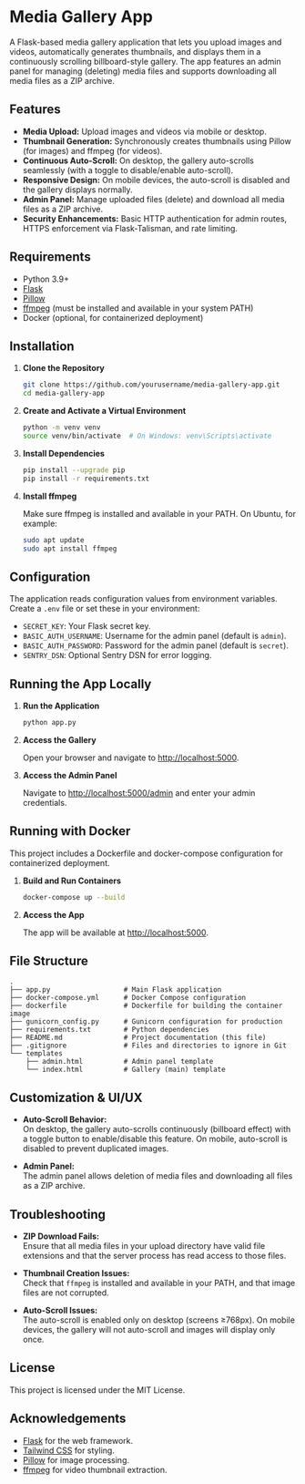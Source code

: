 # Media Gallery App

A Flask-based media gallery application that lets you upload images and videos, automatically generates thumbnails, and displays them in a continuously scrolling billboard-style gallery. The app features an admin panel for managing (deleting) media files and supports downloading all media files as a ZIP archive.

## Features

- **Media Upload:** Upload images and videos via mobile or desktop.
- **Thumbnail Generation:** Synchronously creates thumbnails using Pillow (for images) and ffmpeg (for videos).
- **Continuous Auto-Scroll:** On desktop, the gallery auto-scrolls seamlessly (with a toggle to disable/enable auto-scroll).
- **Responsive Design:** On mobile devices, the auto-scroll is disabled and the gallery displays normally.
- **Admin Panel:** Manage uploaded files (delete) and download all media files as a ZIP archive.
- **Security Enhancements:** Basic HTTP authentication for admin routes, HTTPS enforcement via Flask-Talisman, and rate limiting.

## Requirements

- Python 3.9+
- [Flask](https://flask.palletsprojects.com/)
- [Pillow](https://pillow.readthedocs.io/)
- [ffmpeg](https://ffmpeg.org/) (must be installed and available in your system PATH)
- Docker (optional, for containerized deployment)

## Installation

1. **Clone the Repository**

   ```sh
   git clone https://github.com/yourusername/media-gallery-app.git
   cd media-gallery-app
   ```

2. **Create and Activate a Virtual Environment**

   ```sh
   python -m venv venv
   source venv/bin/activate  # On Windows: venv\Scripts\activate
   ```

3. **Install Dependencies**

   ```sh
   pip install --upgrade pip
   pip install -r requirements.txt
   ```

4. **Install ffmpeg**

   Make sure ffmpeg is installed and available in your PATH. On Ubuntu, for example:

   ```sh
   sudo apt update
   sudo apt install ffmpeg
   ```

## Configuration

The application reads configuration values from environment variables. Create a `.env` file or set these in your environment:

- `SECRET_KEY`: Your Flask secret key.
- `BASIC_AUTH_USERNAME`: Username for the admin panel (default is `admin`).
- `BASIC_AUTH_PASSWORD`: Password for the admin panel (default is `secret`).
- `SENTRY_DSN`: Optional Sentry DSN for error logging.

## Running the App Locally

1. **Run the Application**

   ```sh
   python app.py
   ```

2. **Access the Gallery**

   Open your browser and navigate to [http://localhost:5000](http://localhost:5000).

3. **Access the Admin Panel**

   Navigate to [http://localhost:5000/admin](http://localhost:5000/admin) and enter your admin credentials.

## Running with Docker

This project includes a Dockerfile and docker-compose configuration for containerized deployment.

1. **Build and Run Containers**

   ```sh
   docker-compose up --build
   ```

2. **Access the App**

   The app will be available at [http://localhost:5000](http://localhost:5000).

## File Structure

```plaintext
.
├── app.py                  # Main Flask application
├── docker-compose.yml      # Docker Compose configuration
├── dockerfile              # Dockerfile for building the container image
├── gunicorn_config.py      # Gunicorn configuration for production
├── requirements.txt        # Python dependencies
├── README.md               # Project documentation (this file)
├── .gitignore              # Files and directories to ignore in Git
└── templates
    ├── admin.html          # Admin panel template
    └── index.html          # Gallery (main) template
```

## Customization & UI/UX

- **Auto-Scroll Behavior:**  
  On desktop, the gallery auto-scrolls continuously (billboard effect) with a toggle button to enable/disable this feature. On mobile, auto-scroll is disabled to prevent duplicated images.

- **Admin Panel:**  
  The admin panel allows deletion of media files and downloading all files as a ZIP archive.

## Troubleshooting

- **ZIP Download Fails:**  
  Ensure that all media files in your upload directory have valid file extensions and that the server process has read access to those files.

- **Thumbnail Creation Issues:**  
  Check that `ffmpeg` is installed and available in your PATH, and that image files are not corrupted.

- **Auto-Scroll Issues:**  
  The auto-scroll is enabled only on desktop (screens ≥768px). On mobile devices, the gallery will not auto-scroll and images will display only once.

## License

This project is licensed under the MIT License.

## Acknowledgements

- [Flask](https://flask.palletsprojects.com/) for the web framework.
- [Tailwind CSS](https://tailwindcss.com/) for styling.
- [Pillow](https://pillow.readthedocs.io/) for image processing.
- [ffmpeg](https://ffmpeg.org/) for video thumbnail extraction.